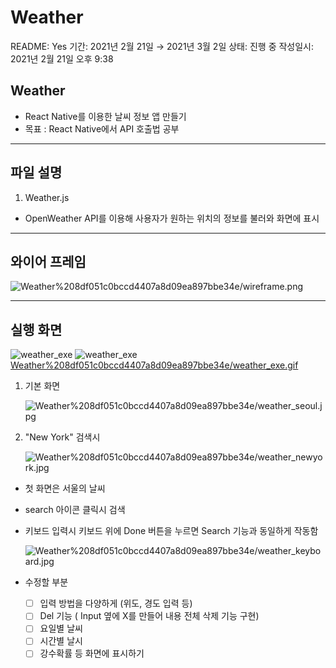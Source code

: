 # Weather

README: Yes
기간: 2021년 2월 21일 → 2021년 3월 2일
상태: 진행 중
작성일시: 2021년 2월 21일 오후 9:38

## Weather

- React Native를 이용한 날씨 정보 앱 만들기
- 목표 : React Native에서 API 호출법 공부

---

## 파일 설명

1. Weather.js
- OpenWeather API를 이용해 사용자가 원하는 위치의 정보를 불러와 화면에 표시

---

## 와이어 프레임

![Weather%208df051c0bccd4407a8d09ea897bbe34e/wireframe.png](Weather%208df051c0bccd4407a8d09ea897bbe34e/wireframe.png)

---

## 실행 화면
![weather_exe](https://user-images.githubusercontent.com/54919662/109576079-723d4300-7b36-11eb-8552-133ef89a8791.gif)
![weather_exe](Weather%208df051c0bccd4407a8d09ea897bbe34e/Weather_exe.gif)
[Weather%208df051c0bccd4407a8d09ea897bbe34e/weather_exe.gif](Weather%208df051c0bccd4407a8d09ea897bbe34e/Weather_exe.gif)

1. 기본 화면

   ![Weather%208df051c0bccd4407a8d09ea897bbe34e/weather_seoul.jpg](Weather%208df051c0bccd4407a8d09ea897bbe34e/weather_seoul.jpg)

1. "New York" 검색시

   ![Weather%208df051c0bccd4407a8d09ea897bbe34e/weather_newyork.jpg](Weather%208df051c0bccd4407a8d09ea897bbe34e/weather_newyork.jpg)

- 첫 화면은 서울의 날씨
- search 아이콘 클릭시 검색
- 키보드 입력시 키보드 위에 Done 버튼을 누르면 Search 기능과 동일하게 작동함

  ![Weather%208df051c0bccd4407a8d09ea897bbe34e/weather_keyboard.jpg](Weather%208df051c0bccd4407a8d09ea897bbe34e/weather_keyboard.jpg)

- 수정할 부분
    - [ ]  입력 방법을 다양하게 (위도, 경도 입력 등)
    - [ ]  Del 기능 ( Input 옆에 X를 만들어 내용 전체 삭제 기능 구현)
    - [ ]  요일별 날씨
    - [ ]  시간별 날시
    - [ ]  강수확률 등 화면에 표시하기
